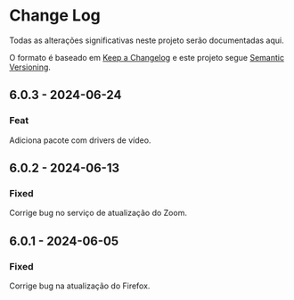 # Change Log

Todas as alterações significativas neste projeto serão documentadas aqui.

O formato é baseado em [Keep a Changelog](http://keepachangelog.com/) e este
projeto segue [Semantic Versioning](http://semver.org/).

## 6.0.3 - 2024-06-24

### Feat

Adiciona pacote com drivers de vídeo.

## 6.0.2 - 2024-06-13

### Fixed

Corrige bug no serviço de atualização do Zoom.

## 6.0.1 - 2024-06-05

### Fixed

Corrige bug na atualização do Firefox.

